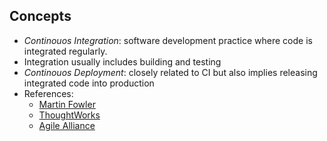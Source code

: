 ## Concepts

- *Continouos Integration*: software development practice where code is integrated regularly. 
- Integration usually includes building and testing  
- *Continouos Deployment*: closely related to CI but also implies releasing integrated code into production
- References: 
  - [Martin Fowler](http://www.martinfowler.com/articles/continuousIntegration.html)
  - [ThoughtWorks](https://www.thoughtworks.com/continuous-integration)
  - [Agile Alliance](https://www.agilealliance.org/glossary/continuous-integration/) 
